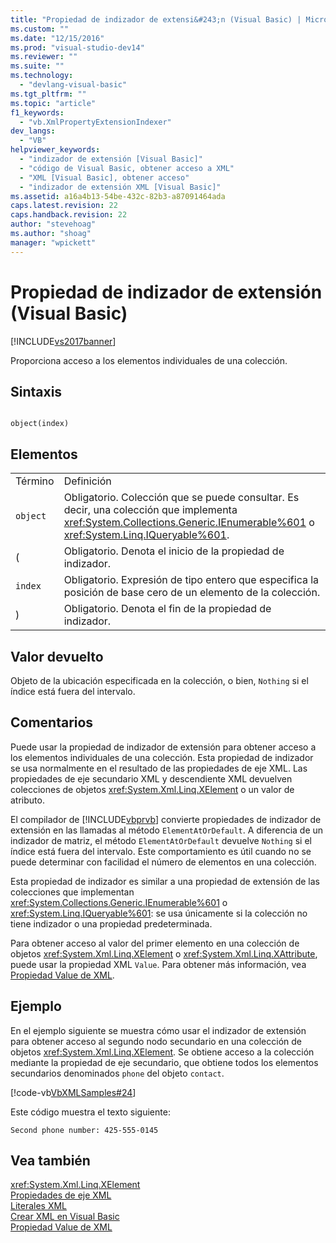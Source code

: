 ```yaml
---
title: "Propiedad de indizador de extensi&#243;n (Visual Basic) | Microsoft Docs"
ms.custom: ""
ms.date: "12/15/2016"
ms.prod: "visual-studio-dev14"
ms.reviewer: ""
ms.suite: ""
ms.technology: 
  - "devlang-visual-basic"
ms.tgt_pltfrm: ""
ms.topic: "article"
f1_keywords: 
  - "vb.XmlPropertyExtensionIndexer"
dev_langs: 
  - "VB"
helpviewer_keywords: 
  - "indizador de extensión [Visual Basic]"
  - "código de Visual Basic, obtener acceso a XML"
  - "XML [Visual Basic], obtener acceso"
  - "indizador de extensión XML [Visual Basic]"
ms.assetid: a16a4b13-54be-432c-82b3-a87091464ada
caps.latest.revision: 22
caps.handback.revision: 22
author: "stevehoag"
ms.author: "shoag"
manager: "wpickett"
---
```

# Propiedad de indizador de extensi&#243;n (Visual Basic)
[!INCLUDE[vs2017banner](../../../csharp/includes/vs2017banner.md)]

Proporciona acceso a los elementos individuales de una colección.  
  
## Sintaxis  
  
```  
  
object(index)  
```  
  
## Elementos  
  
|||  
|-|-|  
|Término|Definición|  
|`object`|Obligatorio.  Colección que se puede consultar.  Es decir, una colección que implementa <xref:System.Collections.Generic.IEnumerable%601> o <xref:System.Linq.IQueryable%601>.|  
|\(|Obligatorio.  Denota el inicio de la propiedad de indizador.|  
|`index`|Obligatorio.  Expresión de tipo entero que especifica la posición de base cero de un elemento de la colección.|  
|\)|Obligatorio.  Denota el fin de la propiedad de indizador.|  
  
## Valor devuelto  
 Objeto de la ubicación especificada en la colección, o bien, `Nothing` si el índice está fuera del intervalo.  
  
## Comentarios  
 Puede usar la propiedad de indizador de extensión para obtener acceso a los elementos individuales de una colección.  Esta propiedad de indizador se usa normalmente en el resultado de las propiedades de eje XML.  Las propiedades de eje secundario XML y descendiente XML devuelven colecciones de objetos <xref:System.Xml.Linq.XElement> o un valor de atributo.  
  
 El compilador de [!INCLUDE[vbprvb](../../../csharp/programming-guide/concepts/linq/includes/vbprvb_md.md)] convierte propiedades de indizador de extensión en las llamadas al método `ElementAtOrDefault`. A diferencia de un indizador de matriz, el método `ElementAtOrDefault` devuelve `Nothing` si el índice está fuera del intervalo.  Este comportamiento es útil cuando no se puede determinar con facilidad el número de elementos en una colección.  
  
 Esta propiedad de indizador es similar a una propiedad de extensión de las colecciones que implementan <xref:System.Collections.Generic.IEnumerable%601> o <xref:System.Linq.IQueryable%601>: se usa únicamente si la colección no tiene indizador o una propiedad predeterminada.  
  
 Para obtener acceso al valor del primer elemento en una colección de objetos <xref:System.Xml.Linq.XElement> o <xref:System.Xml.Linq.XAttribute>, puede usar la propiedad XML `Value`.  Para obtener más información, vea [Propiedad Value de XML](../../../visual-basic/language-reference/xml-axis/xml-value-property.md).  
  
## Ejemplo  
 En el ejemplo siguiente se muestra cómo usar el indizador de extensión para obtener acceso al segundo nodo secundario en una colección de objetos <xref:System.Xml.Linq.XElement>.  Se obtiene acceso a la colección mediante la propiedad de eje secundario, que obtiene todos los elementos secundarios denominados `phone` del objeto `contact`.  
  
 [!code-vb[VbXMLSamples#24](../../../visual-basic/language-reference/operators/codesnippet/VisualBasic/extension-indexer-property_1.vb)]  
  
 Este código muestra el texto siguiente:  
  
 `Second phone number: 425-555-0145`  
  
## Vea también  
 <xref:System.Xml.Linq.XElement>   
 [Propiedades de eje XML](../../../visual-basic/language-reference/xml-axis/xml-axis-properties.md)   
 [Literales XML](../../../visual-basic/language-reference/xml-literals/index.md)   
 [Crear XML en Visual Basic](../../../visual-basic/programming-guide/language-features/xml/creating-xml.md)   
 [Propiedad Value de XML](../../../visual-basic/language-reference/xml-axis/xml-value-property.md)